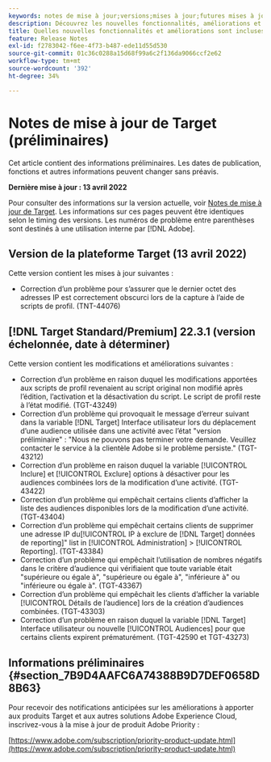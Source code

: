 ```yaml
---
keywords: notes de mise à jour;versions;mises à jour;futures mises à jour;améliorations;nouvelles fonctionnalités;correctifs;préliminaire
description: Découvrez les nouvelles fonctionnalités, améliorations et correctifs de la prochaine version d’Adobe Target, notamment les SDK, les API et les bibliothèques JavaScript.
title: Quelles nouvelles fonctionnalités et améliorations sont incluses dans la version à venir ?
feature: Release Notes
exl-id: f2783042-f6ee-4f73-b487-ede11d55d530
source-git-commit: 01c36c0288a15d68f99a6c2f136da9066ccf2e62
workflow-type: tm+mt
source-wordcount: '392'
ht-degree: 34%

---
```


# Notes de mise à jour de Target (préliminaires)

Cet article contient des informations préliminaires. Les dates de publication, fonctions et autres informations peuvent changer sans préavis.

**Dernière mise à jour : 13 avril 2022**

Pour consulter des informations sur la version actuelle, voir [Notes de mise à jour de Target](release-notes.md). Les informations sur ces pages peuvent être identiques selon le timing des versions. Les numéros de problème entre parenthèses sont destinés à une utilisation interne par [!DNL Adobe].

## Version de la plateforme Target (13 avril 2022)

Cette version contient les mises à jour suivantes :

* Correction d’un problème pour s’assurer que le dernier octet des adresses IP est correctement obscurci lors de la capture à l’aide de scripts de profil. (TNT-44076)

## [!DNL Target Standard/Premium] 22.3.1 (version échelonnée, date à déterminer)

Cette version contient les modifications et améliorations suivantes :

* Correction d’un problème en raison duquel les modifications apportées aux scripts de profil revenaient au script original non modifié après l’édition, l’activation et la désactivation du script. Le script de profil reste à l’état modifié. (TGT-43249)
* Correction d’un problème qui provoquait le message d’erreur suivant dans la variable [!DNL Target] Interface utilisateur lors du déplacement d’une audience utilisée dans une activité avec l’état &quot;version préliminaire&quot; : &quot;Nous ne pouvons pas terminer votre demande. Veuillez contacter le service à la clientèle Adobe si le problème persiste.&quot; (TGT-43212)
* Correction d’un problème en raison duquel la variable [!UICONTROL Inclure] et [!UICONTROL Exclure] options à désactiver pour les audiences combinées lors de la modification d’une activité. (TGT-43422)
* Correction d’un problème qui empêchait certains clients d’afficher la liste des audiences disponibles lors de la modification d’une activité. (TGT-43404)
* Correction d’un problème qui empêchait certains clients de supprimer une adresse IP du[!UICONTROL IP à exclure de [!DNL Target] données de reporting]&quot; list in [!UICONTROL Administration] > [!UICONTROL Reporting]. (TGT-43384)
* Correction d’un problème qui empêchait l’utilisation de nombres négatifs dans le critère d’audience qui vérifiaient que toute variable était &quot;supérieure ou égale à&quot;, &quot;supérieure ou égale à&quot;, &quot;inférieure à&quot; ou &quot;inférieure ou égale à&quot;. (TGT-43367)
* Correction d’un problème qui empêchait les clients d’afficher la variable [!UICONTROL Détails de l’audience] lors de la création d’audiences combinées. (TGT-43303)
* Correction d’un problème en raison duquel la variable [!DNL Target] Interface utilisateur ou nouvelle [!UICONTROL Audiences] pour que certains clients expirent prématurément. (TGT-42590 et TGT-43273)

## Informations préliminaires {#section_7B9D4AAFC6A74388B9D7DEF0658D8B63}

Pour recevoir des notifications anticipées sur les améliorations à apporter aux produits Target et aux autres solutions Adobe Experience Cloud, inscrivez-vous à la mise à jour de produit Adobe Priority :

[https://www.adobe.com/subscription/priority-product-update.html](https://www.adobe.com/subscription/priority-product-update.html)
